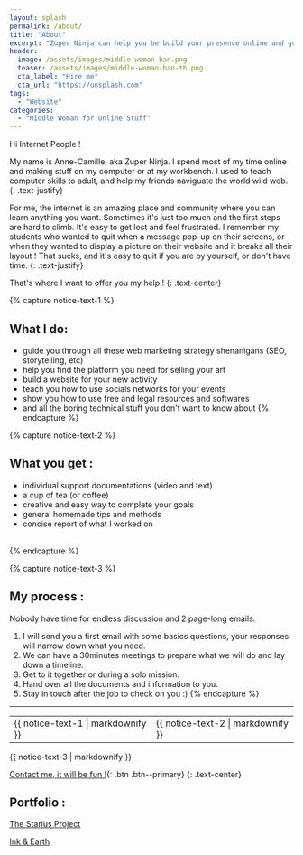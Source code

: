 ```yaml
---
layout: splash
permalink: /about/
title: "About"
excerpt: "Zuper Ninja can help you be build your presence online and guide you through the world wild web"
header:
  image: /assets/images/middle-woman-ban.png
  teaser: /assets/images/middle-woman-ban-th.png
  cta_label: "Hire me"
  cta_url: "https://unsplash.com"
tags:
  - "Website"
categories:
  - "Middle Woman for Online Stuff"
---
```


Hi Internet People !


My name is Anne-Camille, aka Zuper Ninja. I spend most of my time online and making stuff on my computer or at my workbench. 
I used to teach computer skills to adult, and help my friends naviguate the world wild web. 
{: .text-justify}

For me, the internet is an amazing place and community where you can learn anything you want. Sometimes it's just too much and the first steps are hard to climb. It's easy to get lost and feel  frustrated. I remember my students who wanted to quit when a message pop-up on their screens, or when they wanted to display a picture on their website and it breaks all their layout ! That sucks, and it's easy to quit if you are by yourself, or don't have time.
{: .text-justify}

That's where I want to offer you my help ! 
{: .text-center}

{% capture notice-text-1 %}
## What I do: 
- guide you through all these web marketing strategy shenanigans (SEO, storytelling, etc)
- help you find the platform you need for selling your art
- build a website for your new activity
- teach you how to use socials networks for your events
- show you how to use free and legal resources and softwares
- and all the boring technical stuff you don't want to know about
{% endcapture %}

{% capture notice-text-2 %}
## What you get : 
- individual support documentations (video and text) 
- a cup of tea (or coffee)
- creative and easy way to complete your goals
- general homemade tips and methods
- concise report of what I worked on
</br>
{% endcapture %}


{% capture notice-text-3 %}
## My process : 
Nobody have time for endless discussion and 2 page-long emails. 
1. I will send you a first email with some basics questions, your responses will narrow down what you need. 
2. We can have a 30minutes meetings to prepare what we will do and lay down a timeline. 
3. Get to it together or during a solo mission.
4. Hand over all the documents and information to you.
5. Stay in touch after the job to check on you :)
{% endcapture %}

---


<table>
    <td> <div class="notice--warning">
         {{ notice-text-1 | markdownify }}
         </div>
    </td>
    <td> <div class="notice--success">
         {{ notice-text-2 | markdownify }}
         </div>
    </td>
</table>

<div class="notice--info">
 {{ notice-text-3 | markdownify }}
 </div>


 
[Contact me, it will be fun !](#link){: .btn .btn--primary}
{: .text-center}

## Portfolio : 

[The Starius Project](https://zuperninja.github.io/blog/portfolio/portfolio-the-starius-project/)

[Ink & Earth](https://zuperninja.github.io/blog/portfolio/portfolio-ink-and-earth/)










